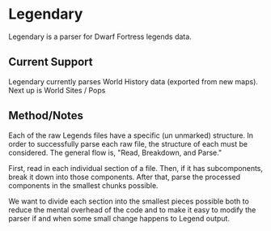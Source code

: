 # Legendary

Legendary is a parser for Dwarf Fortress legends data.

## Current Support

Legendary currently parses World History data (exported from new maps). Next up is World Sites / Pops

## Method/Notes

Each of the raw Legends files have a specific (un unmarked) structure. In order to successfully parse each raw file, the structure of each must be considered. The general flow is, "Read, Breakdown, and Parse."

First, read in each individual section of a file. Then, if it has subcomponents, break it down into those components. After that, parse the processed components in the smallest chunks possible.

We want to divide each section into the smallest pieces possible both to reduce the mental overhead of the code and to make it easy to modify the parser if and when some small change happens to Legend output.

